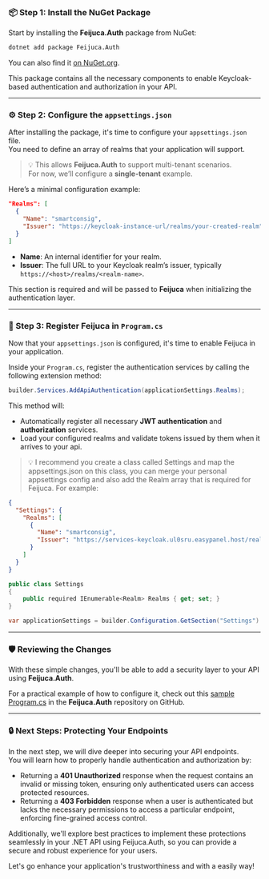 ### 📦 Step 1: Install the NuGet Package

Start by installing the **Feijuca.Auth** package from NuGet:

```bash
dotnet add package Feijuca.Auth
```

You can also find it [on NuGet.org](https://www.nuget.org/packages/Feijuca.Auth).

This package contains all the necessary components to enable Keycloak-based authentication and authorization in your API.

---

### ⚙️ Step 2: Configure the `appsettings.json`

After installing the package, it's time to configure your `appsettings.json` file.  
You need to define an array of realms that your application will support.

> 💡 This allows **Feijuca.Auth** to support multi-tenant scenarios.  
> For now, we’ll configure a **single-tenant** example.

Here’s a minimal configuration example:

```json
"Realms": [
  {
    "Name": "smartconsig",
    "Issuer": "https://keycloak-instance-url/realms/your-created-realm"
  }
]
```

- **Name**: An internal identifier for your realm.
- **Issuer**: The full URL to your Keycloak realm’s issuer, typically `https://<host>/realms/<realm-name>`.

This section is required and will be passed to **Feijuca** when initializing the authentication layer.

---

### 🧩 Step 3: Register Feijuca in `Program.cs`

Now that your `appsettings.json` is configured, it's time to enable Feijuca in your application.

Inside your `Program.cs`, register the authentication services by calling the following extension method:

```csharp
builder.Services.AddApiAuthentication(applicationSettings.Realms);
```

This method will:

- Automatically register all necessary **JWT authentication** and **authorization** services.
- Load your configured realms and validate tokens issued by them when it arrives to your api.

> 💡 I recommend you create a class called Settings and map the appsettings.json on this class, you can merge your personal appsettings config and also add the Realm array that is required for Feijuca. For example:

```json
{
  "Settings": {
    "Realms": [
      {
        "Name": "smartconsig",
        "Issuer": "https://services-keycloak.ul0sru.easypanel.host/realms/smartconsig"
      }
    ]
  }
}

```

```csharp
public class Settings
{
    public required IEnumerable<Realm> Realms { get; set; }
}
```

```csharp
var applicationSettings = builder.Configuration.GetSection("Settings").Get<Settings>();
```

---

### 🛡 Reviewing the Changes

With these simple changes, you'll be able to add a security layer to your API using **Feijuca.Auth**.  

For a practical example of how to configure it, check out this [sample Program.cs](https://github.com/fmattioli/Feijuca.Auth/blob/main/src/NuGet/Feijuca.Auth.Api.Tests/Program.cs) in the **Feijuca.Auth** repository on GitHub.

---

### 🔒 Next Steps: Protecting Your Endpoints

In the next step, we will dive deeper into securing your API endpoints.  
You will learn how to properly handle authentication and authorization by:

- Returning a **401 Unauthorized** response when the request contains an invalid or missing token, ensuring only authenticated users can access protected resources.
- Returning a **403 Forbidden** response when a user is authenticated but lacks the necessary permissions to access a particular endpoint, enforcing fine-grained access control.

Additionally, we'll explore best practices to implement these protections seamlessly in your .NET API using Feijuca.Auth, so you can provide a secure and robust experience for your users.

Let's go enhance your application's trustworthiness and with a easily way!
